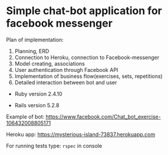 # Simple chat-bot application for facebook messenger

Plan of implementation:
1. Planning, ERD
2. Connection to Heroku, connection to Facebook-messenger
3. Model creating, associations
4. User authentication through Facebook API
5. Implementation of business flow(exercises, sets, repetitions)
6. Detailed interaction between bot and user

* Ruby version 2.4.10

* Rails version 5.2.8

Example of bot:
https://www.facebook.com/Chat_bot_exercise-106432008805171

Heroku app:
https://mysterious-island-73837.herokuapp.com

For running tests type: `rspec` in console
